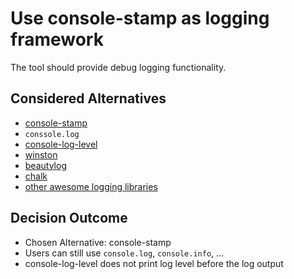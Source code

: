 # Use console-stamp as logging framework

The tool should provide debug logging functionality.

## Considered Alternatives

* [console-stamp](https://www.npmjs.com/package/console-stamp)
* `conssole.log`
* [console-log-level](https://github.com/watson/console-log-level)
* [winston](https://www.npmjs.com/package/winston)
* [beautylog](https://www.npmjs.com/package/beautylog)
* [chalk](https://www.npmjs.com/package/chalk)
* [other awesome logging libraries](https://github.com/sindresorhus/awesome-nodejs#logging)

## Decision Outcome

* Chosen Alternative: console-stamp
* Users can still use `console.log`, `console.info`, ...
* console-log-level does not print log level before the log output
